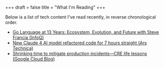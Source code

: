 +++
draft = false
title = "What I'm Reading"
+++

Below is a list of tech content I've read recently, in reverse chronological order.

- [Go Language at 13 Years: Ecosystem, Evolution, and Future with Steve Francia (InfoQ)](https://www.infoq.com/articles/go-language-13-years)
- [New Claude 4 AI model refactored code for 7 hours straight (Ars Technica)](https://arstechnica.com/ai/2025/05/anthropic-calls-new-claude-4-worlds-best-ai-coding-model)
- [Shrinking time to mitigate production incidents—CRE life lessons (Google Cloud Blog)](https://cloud.google.com/blog/products/management-tools/shrinking-the-time-to-mitigate-production-incidents)

